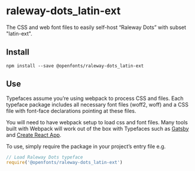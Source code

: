 
# raleway-dots_latin-ext

The CSS and web font files to easily self-host “Raleway Dots” with subset "latin-ext".

## Install

`npm install --save @openfonts/raleway-dots_latin-ext`

## Use

Typefaces assume you’re using webpack to process CSS and files. Each typeface
package includes all necessary font files (woff2, woff) and a CSS file with
font-face declarations pointing at these files.

You will need to have webpack setup to load css and font files. Many tools built
with Webpack will work out of the box with Typefaces such as [Gatsby](https://github.com/gatsbyjs/gatsby)
and [Create React App](https://github.com/facebookincubator/create-react-app).

To use, simply require the package in your project’s entry file e.g.

```javascript
// Load Raleway Dots typeface
require('@openfonts/raleway-dots_latin-ext')
```
